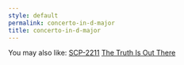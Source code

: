 ```yaml
---
style: default
permalink: concerto-in-d-major
title: concerto-in-d-major
---
```

You may also like:
[SCP-2211](http://scp-wiki.net/scp-2211)
[The Truth Is Out There](http://scp-wiki.net/the-truth-is-out-there)